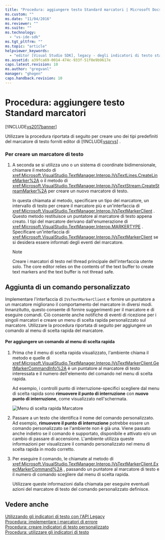 ```yaml
---
title: "Procedura: aggiungere testo Standard marcatori | Microsoft Docs"
ms.custom: ""
ms.date: "11/04/2016"
ms.reviewer: ""
ms.suite: ""
ms.technology: 
  - "vs-ide-sdk"
ms.tgt_pltfrm: ""
ms.topic: "article"
helpviewer_keywords: 
  - "editor [Visual Studio SDK], legacy - degli indicatori di testo standard"
ms.assetid: a39fca69-0014-474c-933f-51f0e9b9617e
caps.latest.revision: 10
ms.author: "gregvanl"
manager: "ghogen"
caps.handback.revision: 10
---
```

# Procedura: aggiungere testo Standard marcatori
[!INCLUDE[vs2017banner](../code-quality/includes/vs2017banner.md)]

Utilizzare la procedura riportata di seguito per creare uno dei tipi predefiniti del marcatore di testo forniti editor di [!INCLUDE[vsprvs](../code-quality/includes/vsprvs_md.md)] .  
  
### Per creare un marcatore di testo  
  
1.  A seconda se si utilizza uno o un sistema di coordinate bidimensionale, chiamare il metodo di <xref:Microsoft.VisualStudio.TextManager.Interop.IVsTextLines.CreateLineMarker%2A> o il metodo di <xref:Microsoft.VisualStudio.TextManager.Interop.IVsTextStream.CreateStreamMarker%2A> per creare un nuovo marcatore di testo.  
  
     In questa chiamata al metodo, specificare un tipo del marcatore, un intervallo di testo per creare il marcatore più e un'interfaccia di <xref:Microsoft.VisualStudio.TextManager.Interop.IVsTextMarkerClient> .  Questo metodo restituisce un puntatore al marcatore di testo appena creato.  I tipi del marcatore derivano dall'enumerazione di <xref:Microsoft.VisualStudio.TextManager.Interop.MARKERTYPE> .  Specificare un'interfaccia di <xref:Microsoft.VisualStudio.TextManager.Interop.IVsTextMarkerClient> se si desidera essere informati degli eventi del marcatore.  
  
    > [!NOTE]
    >  Creare i marcatori di testo nel thread principale dell'interfaccia utente solo.  The core editor relies on the contents of the text buffer to create text markers and the text buffer is not thread safe.  
  
## Aggiunta di un comando personalizzato  
 Implementare l'interfaccia di `IVsTextMarkerClient` e fornire un puntatore a un marcatore migliorano il comportamento del marcatore in diversi modi.  Innanzitutto, questo consente di fornire suggerimenti per il marcatore e di eseguire comandi.  Ciò consente anche notifiche di eventi di ricezione per i singoli marcatori e creare un menu di scelta rapida personalizzato sul marcatore.  Utilizzare la procedura riportata di seguito per aggiungere un comando al menu di scelta rapida del marcatore.  
  
#### Per aggiungere un comando al menu di scelta rapida  
  
1.  Prima che il menu di scelta rapida visualizzato, l'ambiente chiama il metodo e quelle di <xref:Microsoft.VisualStudio.TextManager.Interop.IVsTextMarkerClient.GetMarkerCommandInfo%2A> è un puntatore al marcatore di testo interessata e il numero dell'elemento del comando nel menu di scelta rapida.  
  
     Ad esempio, i controlli punto di interruzione\-specifici scegliere dal menu di scelta rapida sono **rimuovere il punto di interruzione** con **nuovo punto di interruzione**, come visualizzato nell'schermata.  
  
     ![Menu di scelta rapida Marcatore](../extensibility/media/vsmarkercontextmenu.png "vsMarkercontextmenu")  
  
2.  Passare a un testo che identifica il nome del comando personalizzato.  Ad esempio, **rimuovere il punto di interruzione** potrebbe essere un comando personalizzato se l'ambiente non è già una.  Viene passato anche indietro se il comando è supportato, disponibile e attivato e\/o un cambio di passare di accensione.  L'ambiente utilizza queste informazioni per visualizzare il comando personalizzato nel menu di scelta rapida in modo corretto.  
  
3.  Per eseguire il comando, le chiamate al metodo di <xref:Microsoft.VisualStudio.TextManager.Interop.IVsTextMarkerClient.ExecMarkerCommand%2A> , passando un puntatore al marcatore di testo e il numero di comando scegliere dal menu di scelta rapida.  
  
     Utilizzare queste informazioni dalla chiamata per eseguire eventuali azioni del marcatore di testo del comando personalizzato definisce.  
  
## Vedere anche  
 [Utilizzando gli indicatori di testo con l'API Legacy](../extensibility/using-text-markers-with-the-legacy-api.md)   
 [Procedura: implementare i marcatori di errore](../extensibility/how-to-implement-error-markers.md)   
 [Procedura: creare indicatori di testo personalizzato](../extensibility/how-to-create-custom-text-markers.md)   
 [Procedura: utilizzare gli indicatori di testo](../extensibility/how-to-use-text-markers.md)